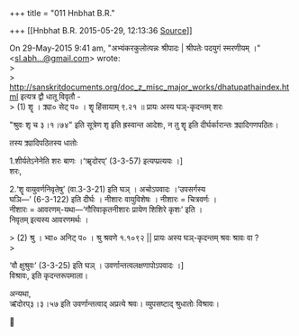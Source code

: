 +++
title = "011 Hnbhat B.R."

+++
[[Hnbhat B.R.	2015-05-29, 12:13:36 [Source](https://groups.google.com/g/samskrita/c/2r2QRqDpjIo)]]



  
On 29-May-2015 9:41 am, "अभ्यंकरकुलोत्पन्नः श्रीपादः \| श्रीपतेः पदयुगं स्मरणीयम् ।" \<[sl.abh...@gmail.com]()\> wrote:  
\>  
\> <http://sanskritdocuments.org/doc_z_misc_major_works/dhatupathaindex.html> इत्यत्र द्वौ धातू विवृतौ -  
\> (1) शॄ । क्र्या० सेट् प० । शॄ हिंसायाम् ९.२१ ॥ प्रायः अस्य घञ्-कृदन्तम् शरः  

"श्रुवः शृ च ३।१।७४" इति सूत्रेण शृ इति ह्रस्वान्त आदेशः, न तु शॄ इति दीर्घर्कारान्तः क्र्यादिगणपठितः।

तस्य क्र्यादिपठितस्य धातोः  
  
1.शीर्यतेऽनेनेति शरः बाणः ।‘ॠदोरप्’ (3-3-57) इत्यप्प्रत्ययः ।\]  
शरः,

2.‘शॄ वायुवर्णनिवृतेषु’ (वा.3-3-21) इति घञ् । अचोऽपवादः ।‘उपसर्गस्य  
घञि—’ (6-3-122) इति दीर्घः । नीशारः वायुविशेषः । नीशारः = चित्रवर्णः ।  
नीशारः = आवरणम्-यथा—‘गौरिवाकृतनीशारः प्रायेण शिशिरे कृशः’ इति ।  
निवृतम् इत्यस्य आवरणमर्थः ।  

\> (2) श्रु । भ्वा० अनिट् प० । श्रु श्रवणे १.१०९२ \|\| प्रायः अस्य घञ्-कृदन्तम् श्रवः श्रावः वा ?  
\>

‘वौ क्षुश्रुवः’ (3-3-25) इति घञ् । उवर्णान्तत्वलक्षणापोऽपवादः ।\]  
विश्रावः, इति कृदन्तरूपमाला।

अन्यथा,  
ऋ̄दोरप्३।३।५७ इति उवर्णान्तत्वाद् अप्रत्ये श्रवः। व्युपसष्टाद् श्रुधातोः विश्रावः।



